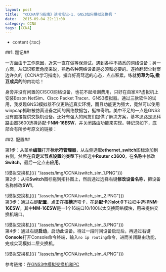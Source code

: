 ```yaml
---
layout: post
title:  "《CCNA学习指南》读书笔记-1. GNS3如何模拟交换机 "
date:   2015-09-04 22:11:00
category: CCNA
tags: [CCNA]
---
```

* content
{:toc}

##1. 题记##

一方面由于工作原因，近来一直在做等保测试，遇到各种不熟悉的网络设备；另一方面，从知识积累角度来说，熟悉各种网络设备是必须和必要的。遂捡翻起尘封案边许久的《CCNA学习指南》，摒弃好高骛远的心态，点点积累，练就**剪草为马,撒豆成兵的**的内功哈！

身旁并没有闲置的CISCO网络设备，也花不起培训费用，只好在自家XP虚拟机上安装Boson NetSim、Cisco Packet Tracer、GNS3模拟器。通过三款软件的试用，我发现GNS3模拟器不仅更贴近真实环境，而且功能更为强大，竟然可以使用winpcap抓取被仿真设备之间的网络数据包，挺神奇哟。美中不足的一点是GNS3没有直接提供交换机设备。还好有强大的网友们提供了解决方案，基本思路是思科路由器3600选择适配卡**NM-16ESW**，并关闭路由功能来实现。特记录如下，底部会有所参考原文的链接：

##2. 配置##

第1步：从菜单**编辑**打开**标示符管理器**，从左侧选取**ethernet_switch**图标添加到右侧，然后在**自定义节点设置**的**类型**下拉框选中**Router c3600**，在**名称**中修改**Switch**，最后一定点击**应用**。

![模拟交换机]({{ "/assets/img/CCNA/switch_sim_1.PNG"}})  
第2步：从把**Switch**图标拖到拓扑图上，然后通过选择右键**修改设备名称**，把设备名称修改**SW1**。

![模拟交换机]({{ "/assets/img/CCNA/switch_sim_2.PNG"}})  
第3步：通过右键**配置**，点击在**插槽**选项卡，在**适配卡**的**slot 0**下拉框中选择**NM-16ESW**。其中**NM-16ESW**是一1个16端口10/100以太交换网络模块，用来提供交换机端口。

![模拟交换机]({{ "/assets/img/CCNA/switch_sim_3.PNG"}})  
第4步：通过右键**启动**，启动此设备。待过一段时间设备启动后，再通过右键**Console**打开Console命令终端，输入`no ip routing`命令，进而关闭路由功能，完成实现模拟二层交换机。

![模拟交换机]({{ "/assets/img/CCNA/switch_sim_4.PNG"}})  

参考链接：[在GNS3中模拟交换机和PC](http://www.2cto.com/net/201302/188242.html)